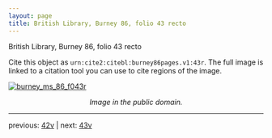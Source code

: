 ```yaml
---
layout: page
title: British Library, Burney 86, folio 43 recto
---
```


British Library, Burney 86, folio 43 recto

Cite this object as `urn:cite2:citebl:burney86pages.v1:43r`.  The full image is linked to a citation tool you can use to cite regions of the image.

[![burney_ms_86_f043r](http://www.homermultitext.org/iipsrv?IIIF=/project/homer/pyramidal/deepzoom/citebl/burney86imgs/v1/burney_ms_86_f043r.tif/full/800,/0/default.jpg)](http://www.homermultitext.org/ict2/?urn=urn:cite2:citebl:burney86imgs.v1:burney_ms_86_f043r) 

<p style="text-align: center; font-style: italic;">Image in the public domain.</p>

---

previous: [42v](../42v/) | next: [43v](../43v/)